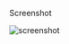 Screenshot


![screenshot](https://github.com/user-attachments/assets/64490751-06c9-4986-942d-19365095beaa)


